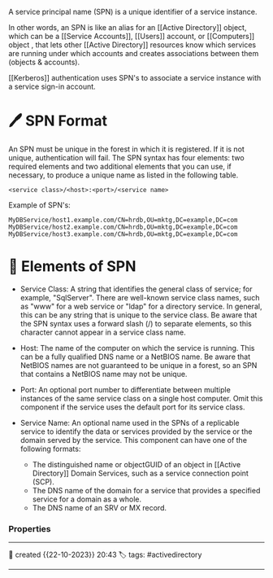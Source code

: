 
A service principal name (SPN) is a unique identifier of a service instance. 

In other words, an SPN is like an alias for an [[Active Directory]] object, which can be a [[Service Accounts]], [[Users]] account, or [[Computers]] object , that lets other [[Active Directory]] resources know which services are running under which accounts and creates associations between them (objects & accounts).

[[Kerberos]] authentication uses SPN's to associate a service instance with a service sign-in account. 

# 🖊️ SPN Format

An SPN must be unique in the forest in which it is registered. If it is not unique, authentication will fail. The SPN syntax has four elements: two required elements and two additional elements that you can use, if necessary, to produce a unique name as listed in the following table.

```
<service class>/<host>:<port>/<service name>
```


Example of SPN's:

```
MyDBService/host1.example.com/CN=hrdb,OU=mktg,DC=example,DC=com
MyDBService/host2.example.com/CN=hrdb,OU=mktg,DC=example,DC=com
MyDBService/host3.example.com/CN=hrdb,OU=mktg,DC=example,DC=com
```

# 📔 Elements of SPN

- Service Class: A string that identifies the general class of service; for example, "SqlServer". There are well-known service class names, such as "www" for a web service or "ldap" for a directory service. In general, this can be any string that is unique to the service class. Be aware that the SPN syntax uses a forward slash (/) to separate elements, so this character cannot appear in a service class name.

- Host: The name of the computer on which the service is running. This can be a fully qualified DNS name or a NetBIOS name. Be aware that NetBIOS names are not guaranteed to be unique in a forest, so an SPN that contains a NetBIOS name may not be unique.

- Port: An optional port number to differentiate between multiple instances of the same service class on a single host computer. Omit this component if the service uses the default port for its service class.

- Service Name: An optional name used in the SPNs of a replicable service to identify the data or services provided by the service or the domain served by the service. This component can have one of the following formats:

	- The distinguished name or objectGUID of an object in [[Active Directory]] Domain Services, such as a service connection point (SCP).
	- The DNS name of the domain for a service that provides a specified service for a domain as a whole.
	- The DNS name of an SRV or MX record.



### Properties
---
📆 created   {{22-10-2023}} 20:43
🏷️ tags: #activedirectory 

---

